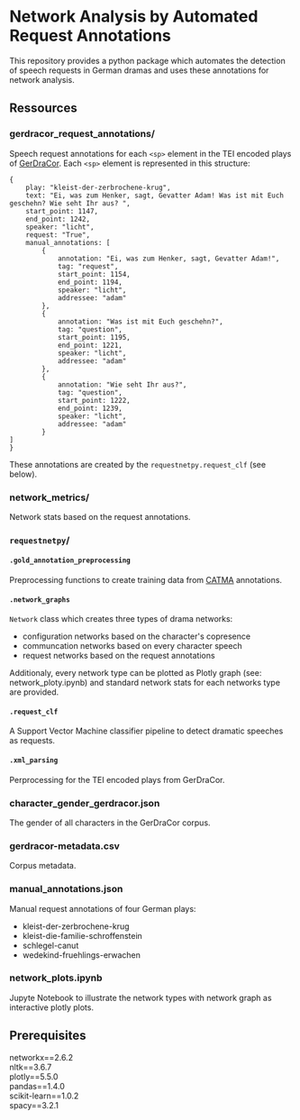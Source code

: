 # Network Analysis by Automated Request Annotations
This repository provides a python package which automates the detection of speech requests in German dramas and uses these annotations for network analysis.

## Ressources

### gerdracor_request_annotations/
Speech request annotations for each `<sp>` element in the TEI encoded plays of [GerDraCor](https://dracor.org/ger).
Each `<sp>` element is represented in this structure:
```
{
    play: "kleist-der-zerbrochene-krug",
    text: "Ei, was zum Henker, sagt, Gevatter Adam! Was ist mit Euch geschehn? Wie seht Ihr aus? ",
    start_point: 1147,
    end_point: 1242,
    speaker: "licht",
    request: "True",
    manual_annotations: [
        {
            annotation: "Ei, was zum Henker, sagt, Gevatter Adam!",
            tag: "request",
            start_point: 1154,
            end_point: 1194,
            speaker: "licht",
            addressee: "adam"
        },
        {
            annotation: "Was ist mit Euch geschehn?",
            tag: "question",
            start_point: 1195,
            end_point: 1221,
            speaker: "licht",
            addressee: "adam"
        },
        {
            annotation: "Wie seht Ihr aus?",
            tag: "question",
            start_point: 1222,
            end_point: 1239,
            speaker: "licht",
            addressee: "adam"
        }
]
}
```
These annotations are created by the `requestnetpy.request_clf` (see below).

### network_metrics/
Network stats based on the request annotations.

### `requestnetpy`/
#### `.gold_annotation_preprocessing`
Preprocessing functions to create training data from [CATMA](https://catma.de/) annotations.

#### `.network_graphs`
`Network` class which creates three types of drama networks:
- configuration networks based on the character's copresence
- communcation networks based on every character speech
- request networks based on the request annotations

Additionaly, every network type can be plotted as Plotly graph (see: network_ploty.ipynb) and standard network stats for each networks type are provided.

#### `.request_clf`
A Support Vector Machine classifier pipeline to detect dramatic speeches as requests.

#### `.xml_parsing`
Perprocessing for the TEI encoded plays from GerDraCor.

### character_gender_gerdracor.json
The gender of all characters in the GerDraCor corpus. 

### gerdracor-metadata.csv
Corpus metadata.

### manual_annotations.json
Manual request annotations of four German plays:
- kleist-der-zerbrochene-krug
- kleist-die-familie-schroffenstein
- schlegel-canut
- wedekind-fruehlings-erwachen

### network_plots.ipynb
Jupyte Notebook to illustrate the network types with network graph as interactive plotly plots.

## Prerequisites
networkx==2.6.2\
nltk==3.6.7\
plotly==5.5.0\
pandas==1.4.0\
scikit-learn==1.0.2\
spacy==3.2.1

